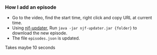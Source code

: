 ### How I add an episode
* Go to the video, find the start time, right click and copy URL at current time.
* Using [njf-updater](https://github.com/Akoot/njf-updater), Run `java -jar njf-updater.jar {folder}` to download the new episode.
* The file `episodes.json` is updated.

Takes maybe 10 seconds